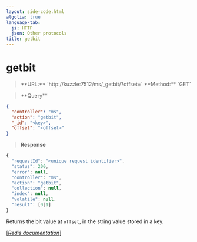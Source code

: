```yaml
---
layout: side-code.html
algolia: true
language-tab:
  js: HTTP
  json: Other protocols
title: getbit
---
```


# getbit


<blockquote class="js">
<p>
**URL:** `http://kuzzle:7512/ms/_getbit/<key>?offset=<offset>`  
**Method:** `GET`
</p>
</blockquote>

<blockquote class="json">
<p>
**Query**
</p>
</blockquote>


```json
{
  "controller": "ms",
  "action": "getbit",
  "_id": "<key>",
  "offset": "<offset>"
}
```

>**Response**

```javascript
{
  "requestId": "<unique request identifier>",
  "status": 200,
  "error": null,
  "controller": "ms",
  "action": "getbit",
  "collection": null,
  "index": null,
  "volatile": null,
  "result": [0|1]
}
```

Returns the bit value at `offset`, in the string value stored in a key.

[[_Redis documentation_]](https://redis.io/commands/getbit)
